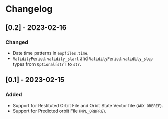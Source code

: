 # Changelog

## [0.2] - 2023-02-16

### Changed
- Date time patterns in `eopfiles.time`.
- `ValidityPeriod.validity_start` and `ValidityPeriod.validity_stop` types from
  `Optional[str]` to `str`.

## [0.1] - 2023-02-15

### Added
- Support for Restituted Orbit File and Orbit State Vector file (`AUX_ORBREF`).
- Support for Predicted orbit File (`MPL_ORBPRE`).
